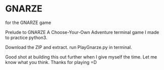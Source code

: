 # GNARZE
for the GNARZE game

Prelude to GNARZE
A Choose-Your-Own Adventure terminal game I made to practice python3.

Download the ZIP and extract. run PlayGnarze.py in terminal.

Good shot at building this out further when I give myself the time.
Let me know what you think.
Thanks for playing =D
